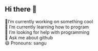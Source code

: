 ## Hi there 👋
🔭I’m currently working on something cool  
🌱 I’m currently learning how to program  
🤔 I’m looking for help with programming  
💬 Ask me about github  
😄 Pronouns: sangu  
<!--
**Pankaj-0041/Pankaj-0041** is a ✨ _special_ ✨ repository because its `README.md` (this file) appears on your GitHub profile.
- 🔭 I’m currently working on something cool
- 🌱 I’m currently learning python
- 👯 I’m looking to collaborate on project
- 🤔 I’m looking for help with programming
- 💬 Ask me about github
- 😄 Pronouns: sangu
-->
